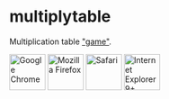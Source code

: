 multiplytable
=============

Multiplication table ["game"](http://kertotaulu.tk).

<p>
	<img src="https://raw.github.com/nikoudel/multiplytable/master/www/public/images/tiles/Chrome.png" alt="Google Chrome" height="64"/>
	<img src="https://raw.github.com/nikoudel/multiplytable/master/www/public/images/tiles/Firefox.png" alt="Mozilla Firefox" height="64"/>
	<img src="https://raw.github.com/nikoudel/multiplytable/master/www/public/images/tiles/Safari.png" alt="Safari" height="64"/>
	<img src="https://raw.github.com/nikoudel/multiplytable/master/www/public/images/tiles/IE9+.png" alt="Internet Explorer 9+" height="64"/>
</p>
